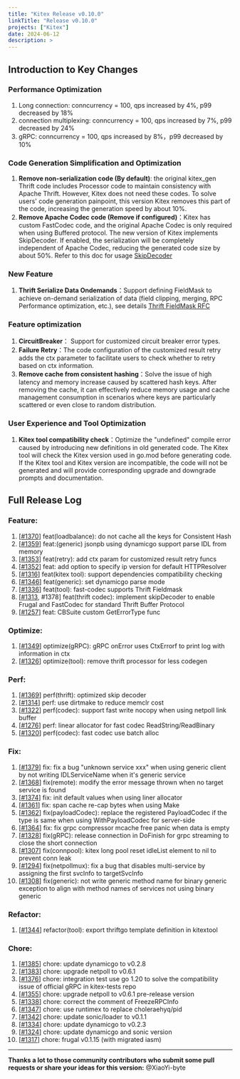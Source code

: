 ```yaml
---
title: "Kitex Release v0.10.0"
linkTitle: "Release v0.10.0"
projects: ["Kitex"]
date: 2024-06-12
description: >
---
```


## **Introduction to Key Changes**

### Performance Optimization
1. Long connection: conncurrency = 100, qps increased by 4%, p99 decreased by  18%
2. connection multiplexing: conncurrency = 100, qps increased by 7%, p99 decreased by 24%
3. gRPC: conncurrency = 100, qps increased by 8%，p99 decreased by 10%
   
### Code Generation Simplification and Optimization
1. **Remove non-serialization code (By default)**: the original kitex_gen Thrift code includes Processor code to maintain consistency with Apache Thrift. However, Kitex does not need these codes. To solve users' code generation painpoint, this version Kitex removes this part of the code, increasing the generation speed by about 10%.
2. **Remove Apache Codec code (Remove if configured)**：Kitex has custom FastCodec code, and the original Apache Codec is only required when using Buffered protocol. The new version of Kitex implements SkipDecoder. If enabled, the serialization will be completely independent of Apache Codec, reducing the generated code size by about 50%. Refer to this doc for usage [SkipDecoder](https://www.cloudwego.io/docs/kitex/tutorials/code-gen/skip_decoder)

### New Feature
1. **Thrift Serialize Data Ondemands**：Support defining FieldMask to achieve on-demand serialization of data (field clipping, merging, RPC Performance optimization, etc.), see details [Thrift FieldMask RFC](https://github.com/cloudwego/thriftgo/tree/main/fieldmask)

### Feature optimization
1. **CircuitBreaker**： Support for customized circuit breaker error types.
2. **Failure Retry**：The code configuration of the customized result retry adds the ctx parameter to facilitate users to check whether to retry based on ctx information.
3. **Remove cache from consistent hashing**：Solve the issue of high latency and memory increase caused by scattered hash keys. After removing the cache, it can effectively reduce memory usage and cache management consumption in scenarios where keys are particularly scattered or even close to random distribution.

### User Experience and Tool Optimization
1. **Kitex tool compatibility check**：Optimize the "undefined" compile error caused by introducing new definitions in old generated code. The Kitex tool will check the Kitex version used in go.mod before generating code. If the Kitex tool and Kitex version are incompatible, the code will not be generated and will provide corresponding upgrade and downgrade prompts and documentation.


## **Full Release Log**

### Feature:
1. [[#1370](https://github.com/cloudwego/kitex/pull/1370)] feat(loadbalance): do not cache all the keys for Consistent Hash
2. [[#1359](https://github.com/cloudwego/kitex/pull/1359)] feat:(generic) jsonpb using dynamicgo support parse IDL from memory
3. [[#1353](https://github.com/cloudwego/kitex/pull/1353)] feat(retry): add ctx param for customized result retry funcs
4. [[#1352](https://github.com/cloudwego/kitex/pull/1352)] feat: add option to specify ip version for default HTTPResolver
5. [[#1316](https://github.com/cloudwego/kitex/pull/1316)] feat(kitex tool): support dependencies compatibility checking
6. [[#1346](https://github.com/cloudwego/kitex/pull/1346)] feat(generic): set dynamicgo parse mode
8. [[#1336](https://github.com/cloudwego/kitex/pull/1336)] feat(tool): fast-codec supports Thrift Fieldmask
9. [[#1313](https://github.com/cloudwego/kitex/pull/1313), #1378] feat(thrift codec): implement skipDecoder to enable Frugal and FastCodec for standard Thrift Buffer Protocol
10. [[#1257](https://github.com/cloudwego/kitex/pull/1257)] feat: CBSuite custom GetErrorType func

### Optimize:
1. [[#1349](https://github.com/cloudwego/kitex/pull/1349)] optimize(gRPC): gRPC onError uses CtxErrorf to print log with information in ctx
2. [[#1326](https://github.com/cloudwego/kitex/pull/1326)] optimize(tool): remove thrift processor for less codegen

### Perf:
1. [[#1369](https://github.com/cloudwego/kitex/pull/1369)] perf(thrift): optimized skip decoder
2. [[#1314](https://github.com/cloudwego/kitex/pull/1314)] perf: use dirtmake to reduce memclr cost
3. [[#1322](https://github.com/cloudwego/kitex/pull/1322)] perf(codec): support fast write nocopy when using netpoll link buffer
4. [[#1276](https://github.com/cloudwego/kitex/pull/1276)] perf: linear allocator for fast codec ReadString/ReadBinary
5. [[#1320](https://github.com/cloudwego/kitex/pull/1320)] perf(codec): fast codec use batch alloc

### Fix:
1. [[#1379](https://github.com/cloudwego/kitex/pull/1379)] fix: fix a bug "unknown service xxx" when using generic client by not writing IDLServiceName when it's generic service
2. [[#1368](https://github.com/cloudwego/kitex/pull/1368)] fix(remote): modify the error message thrown when no target service is found
3. [[#1374](https://github.com/cloudwego/kitex/pull/1374)] fix: init default values when using liner allocator
4. [[#1361](https://github.com/cloudwego/kitex/pull/1361)] fix: span cache re-cap bytes when using Make
5. [[#1362](https://github.com/cloudwego/kitex/pull/1362)] fix(payloadCodec): replace the registered PayloadCodec if the type is same when using WithPayloadCodec for server-side
6. [[#1364](https://github.com/cloudwego/kitex/pull/1364)] fix: fix grpc compressor mcache free panic when data is empty
7. [[#1328](https://github.com/cloudwego/kitex/pull/1328)] fix(gRPC): release connection in DoFinish for grpc streaming to close the short connection
8. [[#1307](https://github.com/cloudwego/kitex/pull/1307)] fix(connpool): kitex long pool reset idleList element to nil to prevent conn leak
9. [[#1294](https://github.com/cloudwego/kitex/pull/1294)] fix(netpollmux): fix a bug that disables multi-service by assigning the first svcInfo to targetSvcInfo
10. [[#1308](https://github.com/cloudwego/kitex/pull/1308)] fix(generic): not write generic method name for binary generic exception to align with method names of services not using binary generic

### Refactor:
 1. [[#1344](https://github.com/cloudwego/kitex/pull/1344)] refactor(tool): export thriftgo template definition in kitextool

### Chore:
1. [[#1385](https://github.com/cloudwego/kitex/pull/1385)] chore: update dynamicgo to v0.2.8
2. [[#1383](https://github.com/cloudwego/kitex/pull/1383)] chore: upgrade netpoll to v0.6.1
3. [[#1376](https://github.com/cloudwego/kitex/pull/1376)] chore: integration test use go 1.20 to solve the compatibility issue of official gRPC in kitex-tests repo
4. [[#1355](https://github.com/cloudwego/kitex/pull/1355)] chore: upgrade netpoll to v0.6.1 pre-release version
5. [[#1338](https://github.com/cloudwego/kitex/pull/1338)] chore: correct the comment of FreezeRPCInfo
6. [[#1347](https://github.com/cloudwego/kitex/pull/1347)] chore: use runtimex to replace choleraehyq/pid
7. [[#1342](https://github.com/cloudwego/kitex/pull/1342)] chore: update sonic/loader to v0.1.1
8. [[#1334](https://github.com/cloudwego/kitex/pull/1334)] chore: update dynamicgo to v0.2.3
9. [[#1324](https://github.com/cloudwego/kitex/pull/1324)] chore: update dynamicgo and sonic version
10. [[#1317](https://github.com/cloudwego/kitex/pull/1317)] chore: frugal v0.1.15 (with migrated iasm)

------
**Thanks a lot to those community contributors who submit some pull requests or share your ideas for this version:** 
@XiaoYi-byte
